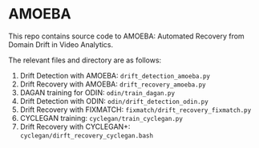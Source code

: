 # AMOEBA

This repo contains source code to AMOEBA: Automated Recovery from Domain Drift in Video Analytics.

The relevant files and directory are as follows:

1. Drift Detection with AMOEBA: `drift_detection_amoeba.py`
2. Drift Recovery with AMOEBA: `drift_recovery_amoeba.py`
3. DAGAN training for ODIN: `odin/train_dagan.py`
4. Drift Detection with ODIN: `odin/drift_detection_odin.py`
5. Drift Recovery with FIXMATCH: `fixmatch/drift_recovery_fixmatch.py`
6. CYCLEGAN training: `cyclegan/train_cyclegan.py`
7. Drift Recovery with CYCLEGAN+: `cyclegan/dirft_recovery_cyclegan.bash`

